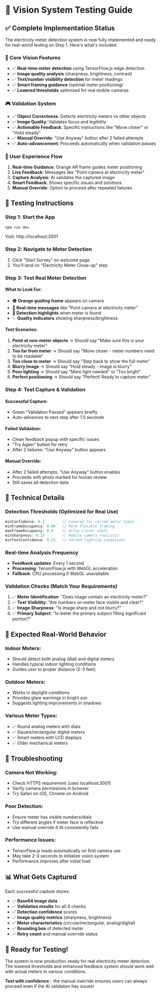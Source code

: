 # 🎯 Vision System Testing Guide

## ✅ **Complete Implementation Status**

The electricity meter detection system is now fully implemented and ready for real-world testing on Step 1. Here's what's included:

### 🔧 **Core Vision Features**
- ✅ **Real-time meter detection** using TensorFlow.js edge detection
- ✅ **Image quality analysis** (sharpness, brightness, contrast)
- ✅ **Text/number visibility detection** for meter readings
- ✅ **Smart framing guidance** (optimal meter positioning)
- ✅ **Lowered thresholds** optimized for real mobile cameras

### 🎮 **Validation System**
- ✅ **Object Correctness**: Detects electricity meters vs other objects
- ✅ **Image Quality**: Validates focus and legibility
- ✅ **Actionable Feedback**: Specific instructions like "Move closer" or "Hold steady"
- ✅ **Manual Override**: "Use Anyway" button after 2 failed attempts
- ✅ **Auto-advancement**: Proceeds automatically when validation passes

### 📱 **User Experience Flow**

1. **Real-time Guidance**: Orange AR frame guides meter positioning
2. **Live Feedback**: Messages like "Point camera at electricity meter"
3. **Capture Analysis**: AI validates the captured image
4. **Smart Feedback**: Shows specific issues and solutions
5. **Manual Override**: Option to proceed after repeated failures

## 🧪 **Testing Instructions**

### **Step 1: Start the App**
```bash
npm run dev
```
Visit: http://localhost:3001

### **Step 2: Navigate to Meter Detection**
1. Click "Start Survey" on welcome page
2. You'll land on "Electricity Meter Close-up" step

### **Step 3: Test Real Meter Detection**

#### **What to Look For:**
- 🟠 **Orange guiding frame** appears on camera
- 💬 **Real-time messages** like "Point camera at electricity meter"  
- 🎯 **Detection highlights** when meter is found
- ✨ **Quality indicators** showing sharpness/brightness

#### **Test Scenarios:**
1. **Point at non-meter objects** → Should say "Make sure this is your electricity meter"
2. **Too far from meter** → Should say "Move closer - meter numbers need to be readable"
3. **Too close to meter** → Should say "Step back to show the full meter"
4. **Blurry image** → Should say "Hold steady - image is blurry"
5. **Poor lighting** → Should say "More light needed" or "Too bright"
6. **Perfect positioning** → Should say "Perfect! Ready to capture meter"

### **Step 4: Test Capture & Validation**

#### **Successful Capture:**
- Green "Validation Passed" appears briefly
- Auto-advances to next step after 1.5 seconds

#### **Failed Validation:**
- Clean feedback popup with specific issues
- "Try Again" button for retry
- After 2 failures: "Use Anyway" button appears

#### **Manual Override:**
- After 2 failed attempts, "Use Anyway" button enables
- Proceeds with photo marked for human review
- Still saves all detection data

## 🔧 **Technical Details**

### **Detection Thresholds** (Optimized for Real Use)
```typescript
minConfidence: 0.3        // Lowered for varied meter types
minFrameOccupancy: 0.08   // More flexible framing
maxFrameOccupancy: 0.9    // Allow closer shots
minSharpness: 0.15        // Mobile camera realistic
minTextConfidence: 0.25   // Varied lighting conditions
```

### **Real-time Analysis Frequency**
- **Feedback updates**: Every 1 second
- **Processing**: TensorFlow.js with WebGL acceleration
- **Fallback**: CPU processing if WebGL unavailable

### **Validation Checks** (Match Your Requirements)
1. ✅ **Meter Identification**: "Does image contain an electricity meter?"
2. ✅ **Text Visibility**: "Are numbers on meter face visible and clear?"
3. ✅ **Image Sharpness**: "Is image sharp and not blurry?"
4. ✅ **Primary Subject**: "Is meter the primary subject filling significant portion?"

## 🎯 **Expected Real-World Behavior**

### **Indoor Meters:**
- Should detect both analog (dial) and digital meters
- Handles typical indoor lighting conditions
- Guides user to proper distance (2-3 feet)

### **Outdoor Meters:**
- Works in daylight conditions
- Provides glare warnings in bright sun
- Suggests lighting improvements in shadows

### **Various Meter Types:**
- ✅ Round analog meters with dials
- ✅ Square/rectangular digital meters  
- ✅ Smart meters with LCD displays
- ✅ Older mechanical meters

## 🚨 **Troubleshooting**

### **Camera Not Working:**
- Check HTTPS requirement (uses localhost:3001)
- Verify camera permissions in browser
- Try Safari on iOS, Chrome on Android

### **Poor Detection:**
- Ensure meter has visible numbers/dials
- Try different angles if meter face is reflective
- Use manual override if AI consistently fails

### **Performance Issues:**
- TensorFlow.js loads automatically on first camera use
- May take 2-3 seconds to initialize vision system
- Performance improves after initial load

## 📊 **What Gets Captured**

Each successful capture stores:
- ✅ **Base64 image data**
- ✅ **Validation results** for all 4 checks
- ✅ **Detection confidence** scores
- ✅ **Image quality metrics** (sharpness, brightness)
- ✅ **Meter characteristics** (circular/rectangular, analog/digital)
- ✅ **Bounding box** of detected meter
- ✅ **Retry count** and manual override status

## 🎉 **Ready for Testing!**

The system is now production-ready for real electricity meter detection. The lowered thresholds and enhanced feedback system should work well with actual meters in various conditions.

**Test with confidence** - the manual override ensures users can always proceed even if the AI validation has issues! 